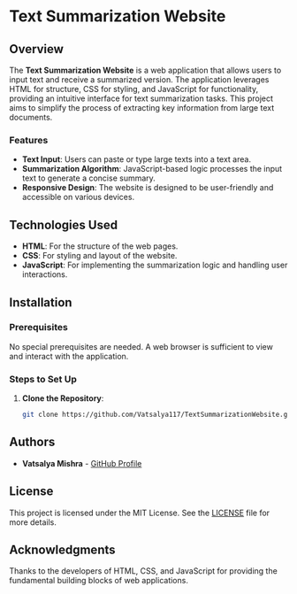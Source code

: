 # Text Summarization Website

## Overview
The **Text Summarization Website** is a web application that allows users to input text and receive a summarized version. The application leverages HTML for structure, CSS for styling, and JavaScript for functionality, providing an intuitive interface for text summarization tasks. This project aims to simplify the process of extracting key information from large text documents.

### Features
- **Text Input**: Users can paste or type large texts into a text area.
- **Summarization Algorithm**: JavaScript-based logic processes the input text to generate a concise summary.
- **Responsive Design**: The website is designed to be user-friendly and accessible on various devices.

## Technologies Used
- **HTML**: For the structure of the web pages.
- **CSS**: For styling and layout of the website.
- **JavaScript**: For implementing the summarization logic and handling user interactions.

## Installation

### Prerequisites
No special prerequisites are needed. A web browser is sufficient to view and interact with the application.

### Steps to Set Up

1. **Clone the Repository**:
   ```bash
   git clone https://github.com/Vatsalya117/TextSummarizationWebsite.git
## Authors
- **Vatsalya Mishra** - [GitHub Profile](https://github.com/Vatsalya117)

## License
This project is licensed under the MIT License. See the [LICENSE](LICENSE) file for more details.

## Acknowledgments
Thanks to the developers of HTML, CSS, and JavaScript for providing the fundamental building blocks of web applications.
